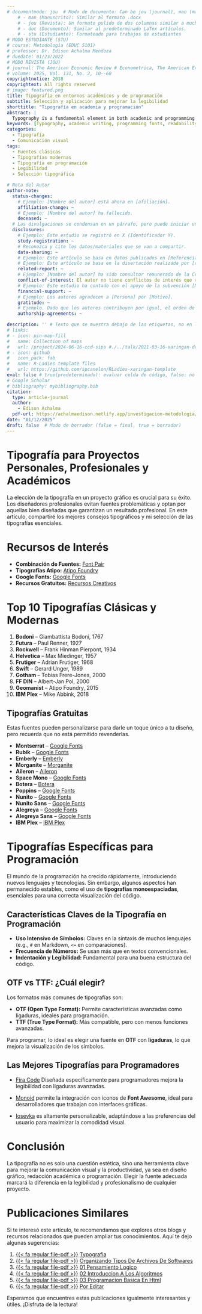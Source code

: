 ```yaml
---
# documentmode: jou  # Modo de documento: Can be jou (journal), man (manuscript), stu (student), or doc (document)
    # - man (Manuscrito): Similar al formato .docx
    # - jou (Revista): Un formato pulido de dos columnas similar a muchas revistas APA.
    # - doc (Documento): Similar al predeterminado LaTex artículos.
    # - stu (Estudiante): Formateado para trabajos de estudiantes
# MODO ESTUDIANTE (STU)
# course: Metodología (EDUC 5101)
# professor: Dr. Edison Achalma Mendoza
# duedate: 01/23/2022
# MODO REVISTA (JOU)
# journal: The American Economic Review # Econometrica, The American Economic Review, Revista de Economía, Revista de la CEPAL
# volume: 2025, Vol. 131, No. 2, 10--60
copyrightnotice: 2018
copyrightext: All rights reserved
# image: featured.png
title: Tipografía en entornos académicos y de programación 
subtitle: Selección y aplicación para mejorar la legibilidad
shorttitle: "Tipografía en academia y programación"
abstract: |
  Typography is a fundamental element in both academic and programming environments, impacting readability, comprehension, and professional presentation. This article explores the principles of typographic selection and application, emphasizing font choices for academic writing, coding environments, and digital interfaces. It discusses the characteristics of monospaced fonts for programming, the importance of typographic contrast, and the role of ligatures in code readability. Additionally, it provides insights into the differences between OTF and TTF formats, along with recommendations for font pairing in scholarly and technical contexts. Understanding typography enhances clarity and effectiveness in both educational and software development fields.
keywords: [Typography, academic writing, programming fonts, readability, monospaced typefaces]
categories:
  - Tipografía
  - Comunicación visual
tags:
  - Fuentes clásicas
  - Tipografías modernas
  - Tipografía en programación
  - Legibilidad
  - Selección tipográfica

# Nota del Autor
author-note:
  status-changes: 
    # Ejemplo: [Nombre del autor] está ahora en [afiliación].
    affiliation-change: ~
    # Ejemplo: [Nombre del autor] ha fallecido.
    deceased: ~
  # Las divulgaciones se condensan en un párrafo, pero puede iniciar un campo con dos saltos de línea para separarlas: \n\nNew 
  disclosures:
    # Ejemplo: Este estudio se registró en X (Identificador Y).
    study-registration: ~
    # Reconozca y cite los datos/materiales que se van a compartir.
    data-sharing: ~
    # Ejemplo: Este artículo se basa en datos publicados en [Referencia].
    # Ejemplo: Este artículo se basa en la disertación realizada por [cita].
    related-report: ~
    # Ejemplo: [Nombre del autor] ha sido consultor remunerado de la Corporación X, que ha financiado este estudio.
    conflict-of-interest: El autor no tiene conflictos de interés que revelar.
    # Ejemplo: Este estudio ha contado con el apoyo de la subvención [Número de subvención] de [Fuente de financiación].
    financial-support: ~
    # Ejemplo: Los autores agradecen a [Persona] por [Motivo].
    gratitude: ~
    # Ejemplo. Dado que los autores contribuyen por igual, el orden de autoría se determinó mediante el lanzamiento de una moneda al aire.
    authorship-agreements: ~

description: '' # Texto que se muestra debajo de las etiquetas, no en la página del listado
# links:
# - icon: pin-map-fill
#   name: Collection of maps
#   url: /project/2024-06-16-ccd-sips #./../talk/2021-03-16-xaringan-deploy-demo/
# - icon: github
#   icon_pack: fab
#   name: R-Ladies template files
#   url: https://github.com/spcanelon/RLadies-xaringan-template
eval: false # true(predeterminado): evaluar celda de código, false: no evaluar la celda de código
# Google Scholar
# bibliography: mybibliography.bib
citation:
  type: article-journal
  author:
    - Edison Achalma
  pdf-url: https://achalmaedison.netlify.app/investigacion-metodologia/posts/2025-01-12-recurso-de-bibliografia-y-documentacion/index.pdf
date: "01/12/2025"
draft: false  # Modo de borrador (false = final, true = borrador)
---
```










# Tipografía para Proyectos Personales, Profesionales y Académicos

La elección de la tipografía en un proyecto gráfico es crucial para su éxito. Los diseñadores profesionales evitan fuentes problemáticas y optan por aquellas bien diseñadas que garantizan un resultado profesional. En este artículo, compartiré los mejores consejos tipográficos y mi selección de las tipografías esenciales.

# Recursos de Interés

- **Combinación de Fuentes:** [Font Pair](https://fontpair.co/)
- **Tipografías Atipo:** [Atipo Foundry](https://www.atipofoundry.com/)
- **Google Fonts:** [Google Fonts](https://fonts.google.com/)
- **Recursos Gratuitos:** [Recursos Creativos](https://marcocreativo.es/recursos)

# Top 10 Tipografías Clásicas y Modernas

1. **Bodoni** – Giambattista Bodoni, 1767  
2. **Futura** – Paul Renner, 1927  
3. **Rockwell** – Frank Hinman Pierpont, 1934  
4. **Helvetica** – Max Miedinger, 1957  
5. **Frutiger** – Adrian Frutiger, 1968  
6. **Swift** – Gerard Unger, 1989  
7. **Gotham** – Tobias Frere-Jones, 2000  
8. **FF DIN** – Albert-Jan Pol, 2000  
9. **Geomanist** – Atipo Foundry, 2015 
10. **IBM Plex** – Mike Abbink, 2018 

## Tipografías Gratuitas

Estas fuentes pueden personalizarse para darle un toque único a tu diseño, pero recuerda que no está permitido revenderlas.

- **Montserrat** – [Google Fonts](https://fonts.google.com/specimen/Montserrat)  
- **Rubik** – [Google Fonts](https://fonts.google.com/specimen/Rubik)  
- **Emberly** – [Emberly](https://bit.ly/3jgtfLD)  
- **Morganite** – [Morganite](https://bit.ly/37m7Y0P)  
- **Aileron** – [Aileron](http://dotcolon.net/font/aileron)  
- **Space Mono** – [Google Fonts](https://fonts.google.com/specimen/Space)  
- **Botera** – [Botera](http://javimontoya.es/botera.html)  
- **Poppins** – [Google Fonts](https://fonts.google.com/specimen/Poppins)  
- **Nunito** – [Google Fonts](https://fonts.google.com/specimen/Nunito)  
- **Nunito Sans** – [Google Fonts](https://fonts.google.com/specimen/Nunito)  
- **Alegreya** – [Google Fonts](https://fonts.google.com/specimen/Alegreya)  
- **Alegreya Sans** – [Google Fonts](https://fonts.google.com/specimen/Alegreya)  
- **IBM Plex** – [IBM Plex](https://www.ibm.com/plex/)  

# Tipografías Específicas para Programación

El mundo de la programación ha crecido rápidamente, introduciendo nuevos lenguajes y tecnologías. Sin embargo, algunos aspectos han permanecido estables, como el uso de **tipografías monoespaciadas**, esenciales para una correcta visualización del código.

## Características Claves de la Tipografía en Programación

- **Uso Intensivo de Símbolos:** Claves en la sintaxis de muchos lenguajes (e.g., `#` en Markdown, `<=` en comparaciones).  
- **Frecuencia de Números:** Se usan más que en textos convencionales.  
- **Indentación y Legibilidad:** Fundamental para una buena estructura del código.  


## OTF vs TTF: ¿Cuál elegir?

Los formatos más comunes de tipografías son:

- **OTF (Open Type Format):** Permite características avanzadas como ligaduras, ideales para programación.  
- **TTF (True Type Format):** Más compatible, pero con menos funciones avanzadas.  

Para programar, lo ideal es elegir una fuente en **OTF** con **ligaduras**, lo que mejora la visualización de los símbolos.

## Las Mejores Tipografías para Programadores

- [Fira Code](https://github.com/tonsky/FiraCode) Diseñada específicamente para programadores mejora la legibilidad con ligaduras avanzadas.  

- [Monoid](http://larsenwork.com/monoid/) permite la integración con iconos de **Font Awesome**, ideal para desarrolladores que trabajan con interfaces gráficas.  

- [Iosevka](https://be5invis.github.io/Iosevka/) es altamente personalizable, adaptándose a las preferencias del usuario para maximizar la comodidad visual.  


# Conclusión

La tipografía no es solo una cuestión estética, sino una herramienta clave para mejorar la comunicación visual y la productividad, ya sea en diseño gráfico, redacción académica o programación. Elegir la fuente adecuada marcará la diferencia en la legibilidad y profesionalismo de cualquier proyecto.



# Publicaciones Similares

Si te interesó este artículo, te recomendamos que explores otros blogs y recursos relacionados que pueden ampliar tus conocimientos. Aquí te dejo algunas sugerencias:


1. [{{< fa regular file-pdf >}}](https://achalmaedison.netlify.app/programacion-software/fundamentos-programacion/2018-06-09-typografia/index.pdf) [Typografia](https://achalmaedison.netlify.app/programacion-software/fundamentos-programacion/2018-06-09-typografia)
2. [{{< fa regular file-pdf >}}](https://achalmaedison.netlify.app/programacion-software/fundamentos-programacion/2019-08-13-organizando-tipos-de-archivos-de-softwares/index.pdf) [Organizando Tipos De Archivos De Softwares](https://achalmaedison.netlify.app/programacion-software/fundamentos-programacion/2019-08-13-organizando-tipos-de-archivos-de-softwares)
3. [{{< fa regular file-pdf >}}](https://achalmaedison.netlify.app/programacion-software/fundamentos-programacion/2021-01-04-01-pensamiento-logico/index.pdf) [01 Pensamiento Logico](https://achalmaedison.netlify.app/programacion-software/fundamentos-programacion/2021-01-04-01-pensamiento-logico)
4. [{{< fa regular file-pdf >}}](https://achalmaedison.netlify.app/programacion-software/fundamentos-programacion/2021-01-11-02-introduccion-a-los-algoritmos/index.pdf) [02 Introduccion A Los Algoritmos](https://achalmaedison.netlify.app/programacion-software/fundamentos-programacion/2021-01-11-02-introduccion-a-los-algoritmos)
5. [{{< fa regular file-pdf >}}](https://achalmaedison.netlify.app/programacion-software/fundamentos-programacion/2021-01-18-03-programacion-basica-en-html/index.pdf) [03 Programacion Basica En Html](https://achalmaedison.netlify.app/programacion-software/fundamentos-programacion/2021-01-18-03-programacion-basica-en-html)
6. [{{< fa regular file-pdf >}}](https://achalmaedison.netlify.app/programacion-software/fundamentos-programacion/2024-03-31-por-editar/index.pdf) [Por Editar](https://achalmaedison.netlify.app/programacion-software/fundamentos-programacion/2024-03-31-por-editar)


Esperamos que encuentres estas publicaciones igualmente interesantes y útiles. ¡Disfruta de la lectura!

